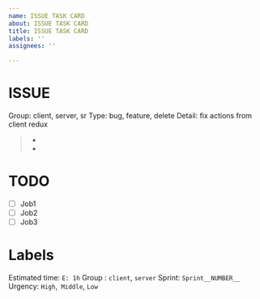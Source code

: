 ```yaml
---
name: ISSUE TASK CARD
about: ISSUE TASK CARD
title: ISSUE TASK CARD
labels: ''
assignees: ''

---
```


# ISSUE
Group: client, server, sr
Type: bug, feature, delete
Detail: fix actions from client redux
> -
> -
# TODO
 - [ ] Job1
 - [ ] Job2
-  [ ] Job3

# Labels
Estimated time: `E: 1h`
Group : `client`, `server`
Sprint: `Sprint__NUMBER__`
Urgency: `High`,` Middle`, `Low`
